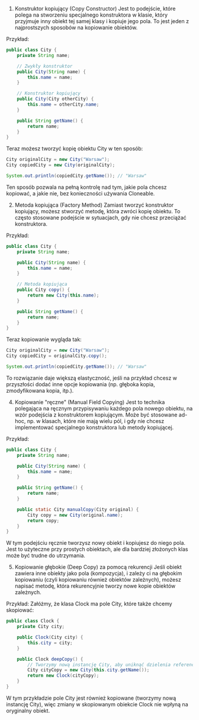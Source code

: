 1. Konstruktor kopiujący (Copy Constructor)
Jest to podejście, które polega na stworzeniu specjalnego konstruktora w klasie, który przyjmuje inny obiekt tej samej klasy i kopiuje jego pola. To jest jeden z najprostszych sposobów na kopiowanie obiektów.

Przykład:
```java
public class City {
    private String name;

    // Zwykły konstruktor
    public City(String name) {
        this.name = name;
    }

    // Konstruktor kopiujący
    public City(City otherCity) {
        this.name = otherCity.name;
    }

    public String getName() {
        return name;
    }
}
```
Teraz możesz tworzyć kopię obiektu City w ten sposób:
```java
City originalCity = new City("Warsaw");
City copiedCity = new City(originalCity);

System.out.println(copiedCity.getName()); // "Warsaw"
```
Ten sposób pozwala na pełną kontrolę nad tym, jakie pola chcesz kopiować, a jakie nie, bez konieczności używania Cloneable.

2. Metoda kopiująca (Factory Method)
Zamiast tworzyć konstruktor kopiujący, możesz stworzyć metodę, która zwróci kopię obiektu. To często stosowane podejście w sytuacjach, gdy nie chcesz przeciążać konstruktora.

Przykład:
```java
public class City {
    private String name;

    public City(String name) {
        this.name = name;
    }

    // Metoda kopiująca
    public City copy() {
        return new City(this.name);
    }

    public String getName() {
        return name;
    }
}
```
Teraz kopiowanie wygląda tak:
```java
City originalCity = new City("Warsaw");
City copiedCity = originalCity.copy();

System.out.println(copiedCity.getName()); // "Warsaw"
```
To rozwiązanie daje większą elastyczność, jeśli na przykład chcesz w przyszłości dodać inne opcje kopiowania (np. głęboka kopia, zmodyfikowana kopia, itp.).

4. Kopiowanie "ręczne" (Manual Field Copying)
Jest to technika polegająca na ręcznym przypisywaniu każdego pola nowego obiektu, na wzór podejścia z konstruktorem kopiującym. Może być stosowane ad-hoc, np. w klasach, które nie mają wielu pól, i gdy nie chcesz implementować specjalnego konstruktora lub metody kopiującej.

Przykład:
```java
public class City {
    private String name;

    public City(String name) {
        this.name = name;
    }

    public String getName() {
        return name;
    }

    public static City manualCopy(City original) {
        City copy = new City(original.name);
        return copy;
    }
}
```
W tym podejściu ręcznie tworzysz nowy obiekt i kopiujesz do niego pola. Jest to użyteczne przy prostych obiektach, ale dla bardziej złożonych klas może być trudne do utrzymania.

5. Kopiowanie głębokie (Deep Copy) za pomocą rekurencji
Jeśli obiekt zawiera inne obiekty jako pola (kompozycja), i zależy ci na głębokim kopiowaniu (czyli kopiowaniu również obiektów zależnych), możesz napisać metodę, która rekurencyjnie tworzy nowe kopie obiektów zależnych.

Przykład:
Załóżmy, że klasa Clock ma pole City, które także chcemy skopiować:
```java
public class Clock {
    private City city;

    public Clock(City city) {
        this.city = city;
    }

    public Clock deepCopy() {
        // Tworzymy nową instancję City, aby uniknąć dzielenia referencji
        City cityCopy = new City(this.city.getName());
        return new Clock(cityCopy);
    }
}
```
W tym przykładzie pole City jest również kopiowane (tworzymy nową instancję City), więc zmiany w skopiowanym obiekcie Clock nie wpłyną na oryginalny obiekt.
